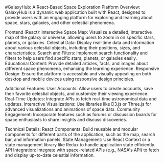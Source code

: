 #GalaxyHub: A React-Based Space Exploration Platform
Overview: GalaxyHub is a dynamic web application built with React, designed to provide users with an engaging platform for exploring and learning about space, stars, galaxies, and other celestial phenomena.

Frontend (React):
Interactive Space Map: Visualize a detailed, interactive map of the galaxy or universe, allowing users to zoom in on specific stars, planets, or galaxies.
Celestial Data: Display real-time data and information about various celestial objects, including their positions, sizes, and characteristics.
Search and Filters: Implement search functionality and filters to help users find specific stars, planets, or galaxies easily.
Educational Content: Provide detailed articles, facts, and images about different space phenomena, enhancing the learning experience.
Responsive Design: Ensure the platform is accessible and visually appealing on both desktop and mobile devices using responsive design principles.

Additional Features:
User Accounts: Allow users to create accounts, save their favorite celestial objects, and customize their viewing experience.
Real-Time Updates: Integrate APIs to fetch real-time astronomical data and updates.
Interactive Visualizations: Use libraries like D3.js or Three.js for advanced visualizations and animations of space data.
Community Engagement: Incorporate features such as forums or discussion boards for space enthusiasts to share insights and discuss discoveries.

Technical Details:
React Components: Build reusable and modular components for different parts of the application, such as the map, search bar, and information panels.
State Management: Use React Context or a state management library like Redux to handle application state efficiently.
API Integration: Integrate with space-related APIs (e.g., NASA's API) to fetch and display up-to-date celestial information.
